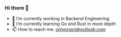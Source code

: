 ### Hi there 👋

- 🔭 I’m currently working in Backend Engineering
- 🌱 I’m currently learning Go and Rust in more depth
- 📫 How to reach me: onlyorson@outlook.com
